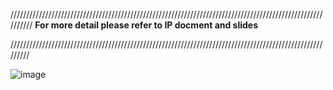    //////////////////////////////////////////////////////////////////////////////////////////////////////////
   **For more detail please refer to IP docment and slides**


   /////////////////////////////////////////////////////////////////////////////////////////////////////////

   


   ![image](https://github.com/user-attachments/assets/5f9313b7-ad01-4f56-9282-f701049943fa)
